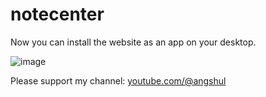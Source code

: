 # notecenter

Now you can install the website as an app on your desktop.

![image](https://github.com/user-attachments/assets/42e98a3b-04f6-42ed-863d-67c0740318d8)

Please support my channel: <a href="https://www.youtube.com/@angshul">youtube.com/@angshul</a>
